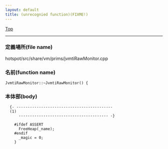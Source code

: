 ```yaml
---
layout: default
title: (unrecognied function)(FIXME!)
---
```

[Top](../index.html)

--- 
### 定義場所(file name)
hotspot/src/share/vm/prims/jvmtiRawMonitor.cpp

### 名前(function name)
```
JvmtiRawMonitor::~JvmtiRawMonitor() {
```

### 本体部(body)
```
  {- -------------------------------------------
  (1) 
      ---------------------------------------- -}

	#ifdef ASSERT
	  FreeHeap(_name);
	#endif
	  _magic = 0;
	}
	
```


